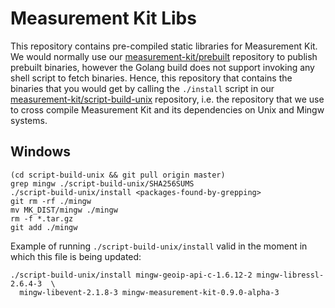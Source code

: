 # Measurement Kit Libs

This repository contains pre-compiled static libraries for Measurement Kit. We
would normally use our [measurement-kit/prebuilt](
https://github.com/measurement-kit/prebuilt) repository to publish prebuilt
binaries, however the Golang build does not support invoking any shell script
to fetch binaries. Hence, this repository that contains the binaries that
you would get by calling the `./install` script in our
[measurement-kit/script-build-unix](
https://github.com/measurement-kit/script-build-unix) repository, i.e. the
repository that we use to cross compile Measurement Kit and its
dependencies on Unix and Mingw systems.

## Windows

```
(cd script-build-unix && git pull origin master)
grep mingw ./script-build-unix/SHA256SUMS
./script-build-unix/install <packages-found-by-grepping>
git rm -rf ./mingw
mv MK_DIST/mingw ./mingw
rm -f *.tar.gz
git add ./mingw
```

Example of running `./script-build-unix/install` valid in the moment in
which this file is being updated:

```
./script-build-unix/install mingw-geoip-api-c-1.6.12-2 mingw-libressl-2.6.4-3  \
  mingw-libevent-2.1.8-3 mingw-measurement-kit-0.9.0-alpha-3
```
